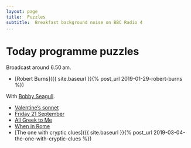 ```yaml
---
layout: page
title:  Puzzles
subtitle:  Breakfast background noise on BBC Radio 4
...
```


# Today programme puzzles

Broadcast around 6.50 am.

- [Robert Burns]({{ site.baseurl }}{% post_url 2019-01-29-robert-burns %})

With [Bobby Seagull](//twitter.com/Bobby_Seagull).

- [Valentine’s sonnet](//www.bbc.co.uk/programmes/articles/4TfL1kqzJ3JY29YF8qjk6Zv/puzzle-for-today)
- [Friday 21 September](//www.bbc.co.uk/programmes/articles/4m1wlZxnLn7lRY3QQRfMlXp/puzzle-for-today)
- [All Greek to Me](//www.bbc.co.uk/programmes/articles/4fkqhD5WgKJ60N5Wm09931F/puzzle-for-today)
- [When in Rome](//www.bbc.co.uk/programmes/articles/21WB8WBH2tb3RBnv5K92xbX/puzzle-for-today)
- [The one with cryptic clues]({{ site.baseurl }}{% post_url 2019-03-04-the-one-with-cryptic-clues %})
